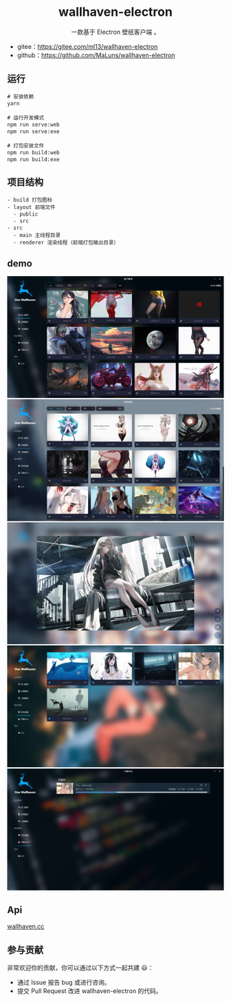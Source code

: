 <h1 align="center">wallhaven-electron</h1>

<div align="center">
一款基于 Electron 壁纸客户端 。
</div>

- gitee：https://gitee.com/ml13/wallhaven-electron
- github：https://github.com/MaLuns/wallhaven-electron

## 运行
```
# 安装依赖
yarn

# 运行开发模式
npm run serve:web
npm run serve:exe

# 打包安装文件 
npm run build:web
npm run build:exe

```

## 项目结构
```
- build 打包图标
- layout 前端文件
  - public
  - src
- src
  - main 主线程目录
  - renderer 渲染线程（前端打包输出目录）
```
## demo
<img src="demo/demo.png" alt="首页" />
<img src="demo/demo2.png" alt="分类" />
<img src="demo/demo5.png" alt="查看" />
<img src="demo/demo3.png" alt="收藏" />
<img src="demo/demo4.png" alt="下载" />

## Api
[wallhaven.cc](https://wallhaven.cc/help/api)

## 参与贡献

非常欢迎你的贡献，你可以通过以下方式一起共建 :smiley:：

- 通过 Issue 报告 bug 或进行咨询。
- 提交 Pull Request 改进 wallhaven-electron 的代码。